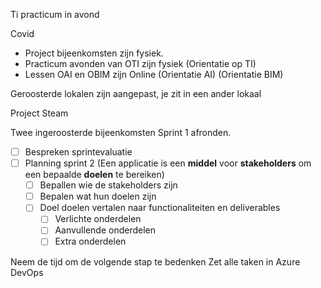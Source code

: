 Ti practicum in avond


Covid
- Project bijeenkomsten zijn fysiek.
- Practicum avonden van OTI zijn fysiek (Orientatie op TI)
- Lessen OAI en OBIM zijn Online (Orientatie AI) (Orientatie BIM)

Geroosterde lokalen zijn aangepast, je zit in een ander lokaal


Project Steam

Twee ingeroosterde bijeenkomsten
Sprint 1 afronden.

- [ ] Bespreken sprintevaluatie
- [ ] Planning sprint 2 (Een applicatie is een **middel** voor **stakeholders** om een bepaalde **doelen** te bereiken)
	- [ ] Bepallen wie de stakeholders zijn
	- [ ] Bepalen wat hun doelen zijn
	- [ ] Doel doelen vertalen naar functionaliteiten en deliverables
		- [ ] Verlichte onderdelen
		- [ ] Aanvullende onderdelen
		- [ ] Extra onderdelen

Neem de tijd om de volgende stap te bedenken
Zet alle taken in Azure DevOps

